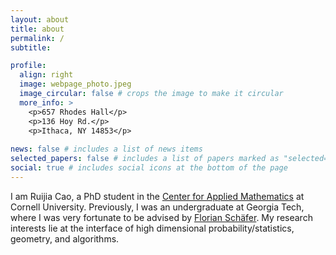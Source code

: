 ```yaml
---
layout: about
title: about
permalink: /
subtitle: 

profile:
  align: right
  image: webpage_photo.jpeg
  image_circular: false # crops the image to make it circular
  more_info: >
    <p>657 Rhodes Hall</p>
    <p>136 Hoy Rd.</p>
    <p>Ithaca, NY 14853</p> 
  
news: false # includes a list of news items
selected_papers: false # includes a list of papers marked as "selected={true}"
social: true # includes social icons at the bottom of the page
---
```

I am Ruijia Cao, a PhD student in the [Center for Applied Mathematics](https://www.cam.cornell.edu/cam) at Cornell University. Previously, I was an undergraduate at Georgia Tech, where I was very fortunate to be advised by [Florian Schäfer](https://f-t-s.github.io/). My research interests lie at the interface of high dimensional probability/statistics, geometry, and algorithms.

